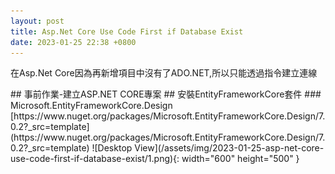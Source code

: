 ```yaml
---
layout: post
title: Asp.Net Core Use Code First if Database Exist
date: 2023-01-25 22:38 +0800
---
```

<p>在Asp.Net Core因為再新增項目中沒有了ADO.NET,所以只能透過指令建立連線</p>
## 事前作業-建立ASP.NET CORE專案
## 安裝EntityFrameworkCore套件
### Microsoft.EntityFrameworkCore.Design
 [https://www.nuget.org/packages/Microsoft.EntityFrameworkCore.Design/7.0.2?_src=template](https://www.nuget.org/packages/Microsoft.EntityFrameworkCore.Design/7.0.2?_src=template)
![Desktop View](/assets/img/2023-01-25-asp-net-core-use-code-first-if-database-exist/1.png){: width="600" height="500" }
 <script  type='text/javascript' src=''>

    NuGet\Install-Package Microsoft.EntityFrameworkCore.Design -Version 7.0.2


### Microsoft.EntityFrameworkCore.SqlServer
[https://www.nuget.org/packages/Microsoft.EntityFrameworkCore.SqlServer/7.0.2?_src=template](https://www.nuget.org/packages/Microsoft.EntityFrameworkCore.SqlServer/7.0.2?_src=template)
![Desktop View](/assets/img/2023-01-25-asp-net-core-use-code-first-if-database-exist/2.png){: width="600" height="500" }
 <script  type='text/javascript' src=''>

    NuGet\Install-Package Microsoft.EntityFrameworkCore.SqlServer -Version 7.0.2


### Microsoft.EntityFrameworkCore.Tools 
[https://www.nuget.org/packages/Microsoft.EntityFrameworkCore.Tools/7.0.2?_src=template](https://www.nuget.org/packages/Microsoft.EntityFrameworkCore.Tools/7.0.2?_src=template)
![Desktop View](/assets/img/2023-01-25-asp-net-core-use-code-first-if-database-exist/3.png){: width="600" height="500" }
 <script  type='text/javascript' src=''>

    NuGet\Install-Package Microsoft.EntityFrameworkCore.Tools -Version 7.0.2

 

## 使用指令建立
最簡單的指令如下  
![Desktop View](/assets/img/2023-01-25-asp-net-core-use-code-first-if-database-exist/4.png){: width="600" height="500" }
 <script  type='text/javascript' src=''>

    Scaffold-DbContext "Server=DESKTOP-LF7SA0P\SQLEXPRESS;Database=School;Trusted_Connection=True;MultipleActiveResultSets=true;User ID=sa;Password=aaa12345" Microsoft.EntityFrameworkCore.SqlServer -OutputDir Models -Force


### 指令說明
![Desktop View](/assets/img/2023-01-25-asp-net-core-use-code-first-if-database-exist/5.png){: width="600" height="500" }

<p></p>
<p></p>
<p></p>
